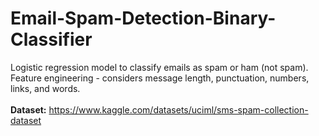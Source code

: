 # Email-Spam-Detection-Binary-Classifier

Logistic regression model to classify emails as spam or ham (not spam). Feature engineering - considers message length, punctuation, numbers, links, and words. \
\
**Dataset:** https://www.kaggle.com/datasets/uciml/sms-spam-collection-dataset


